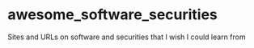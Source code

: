 # awesome_software_securities
Sites and URLs on software and securities that I wish I could learn from
